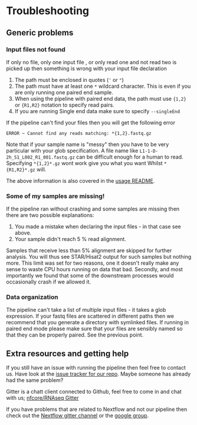 # Troubleshooting

## Generic problems

### Input files not found

If only no file, only one input file , or only read one and not read two is picked up then something is wrong with your input file declaration

1. The path must be enclosed in quotes (`'` or `"`)
2. The path must have at least one `*` wildcard character. This is even if you are only running one paired end sample.
3. When using the pipeline with paired end data, the path must use `{1,2}` or `{R1,R2}` notation to specify read pairs.
4.  If you are running Single end data make sure to specify `--singleEnd`

If the pipeline can't find your files then you will get the following error

```
ERROR ~ Cannot find any reads matching: *{1,2}.fastq.gz
```

Note that if your sample name is "messy" then you have to be very particular with your glob specification. A file name like `L1-1-D-2h_S1_L002_R1_001.fastq.gz` can be difficult enough for a human to read. Specifying `*{1,2}*.gz` wont work give you what you want Whilst `*{R1,R2}*.gz` will.

The above information is also covered in the [usage README](usage.md#--reads).



### Some of my samples are missing!
If the pipeline ran without crashing and some samples are missing then there are two possible explanations:

1. You made a mistake when declaring the input files - in that case see above.
2. Your sample didn't reach 5 % read alignment.

Samples that receive less than 5% alignment are skipped for further analysis. You will thus see STAR/Hisat2 output for such samples but nothing more. This limit was set for two reasons, one it doesn't really make any sense to waste CPU hours running on data that bad. Secondly, and most importantly we found that some of the downstream processes would occasionally crash if we allowed it.

### Data organization
The pipeline can't take a list of multiple input files - it takes a glob expression. If your fastq files are scattered in different paths then we recommend that you generate a directory with symlinked files. If running in paired end mode please make sure that your files are sensibly named so that they can be properly paired. See the previous point.

## Extra resources and getting help
If you still have an issue with running the pipeline then feel free to contact us.
Have look at the [issue tracker for our repo](https://github.com/nf-core/RNAseq/issues). Maybe someone has already had the same problem?

Gitter is a chatt client connected to Github, feel free to come in and chat with us;
[nfcore/RNAseq Gitter]((https://gitter.im/nf-core/RNAseq))

If you have problems that are related to Nextflow and not our pipeline then check out the [Nextflow gitter channel](https://gitter.im/nextflow-io/nextflow) or the [google group](https://groups.google.com/forum/#!forum/nextflow).
